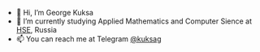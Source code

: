 - 👋 Hi, I’m George Kuksa
- 🌱 I’m currently studying Applied Mathematics and Computer Sience at [HSE](https://en.wikipedia.org/wiki/Higher_School_of_Economics), Russia
- 📫 You can reach me at Telegram [@kuksag](https://t.me/kuksag)

<!---
kuksag/kuksag is a ✨ special ✨ repository because its `README.md` (this file) appears on your GitHub profile.
You can click the Preview link to take a look at your changes.
--->
